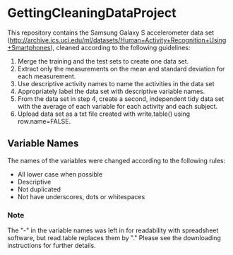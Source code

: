 # GettingCleaningDataProject
This repository contains the Samsung Galaxy S accelerometer data set (http://archive.ics.uci.edu/ml/datasets/Human+Activity+Recognition+Using+Smartphones), cleaned according to the following guidelines:

1. Merge the training and the test sets to create one data set.
2. Extract only the measurements on the mean and standard deviation for each measurement. 
3. Use descriptive activity names to name the activities in the data set
4. Appropriately label the data set with descriptive variable names. 
5. From the data set in step 4, create a second, independent tidy data set with the average of each variable for each activity and each subject.
6. Upload data set as a txt file created with write.table() using row.name=FALSE.


## Variable Names
The names of the variables were changed according to the following rules: 

* All lower case when possible
* Descriptive
* Not duplicated
* Not have underscores, dots or whitespaces

### Note 
The "-" in the variable names was left in for readability with spreadsheet software, but read.table replaces them by "." Please see the downloading instructions for further details.
 
